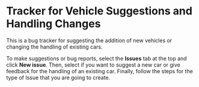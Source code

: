# Tracker for Vehicle Suggestions and Handling Changes

This is a bug tracker for suggesting the addition of new vehicles or changing the handling of existing cars.

To make suggestions or bug reports, select the **Issues** tab at the top and click **New issue**. Then, select if you want to suggest a new car or give feedback for the handling of an existing car. Finally, follow the steps for the type of Issue that you are going to create.
